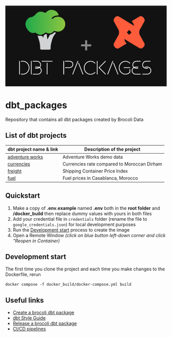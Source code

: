 ![Brocolib Logo](dbt_packages_github_banner.png)
# dbt_packages
Repository that contains all dbt packages created by Brocoli Data

## List of dbt projects
| dbt project name & link                          | Description of the project                  |
|--------------------------------------------------|---------------------------------------------|
| [adventure works](src/adventure_works/README.md) | Adventure Works demo data                   |
| [currencies](src/currencies/README.md)           | Currencies rate compared to Moroccan Dirham |
| [freight](src/freight/README.md)                 | Shipping Container Price Index              |
| [fuel](src/fuel/README.md)                       | Fuel prices in Casablanca, Morocco          |

## Quickstart
1. Make a copy of **.env.example** named **.env** both in the **root folder** and **/docker_build** then replace dummy values with yours in both files
2. Add your credential file in `credentials` folder (rename the file to `google_credentials.json`) for local development purposes
2. Run the [Development start](#development-start) process to create the image
3. Open a Remote Window  *(click on blue button left-down corner and click "Reopen in Container)*

## Development start
The first time you clone the project and each time you make changes to the Dockerfile, rerun
```
docker compose -f docker_build/docker-compose.yml build
```

## Useful links
- [Create a brocoli dbt package](src/brocoli_dbt_packages.md)
- [dbt Style Guide](src/dbt_style_guide.md)
- [Release a brocoli dbt package](release.MD)
- [CI/CD pipelines](.github/workflows/CI_CD_pipelines.md)
